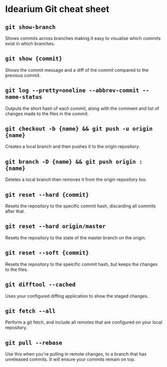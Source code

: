 # Idearium Git cheat sheet

## `git show-branch`

Shows commits across branches making it easy to visualise which commits exist in which branches.

## `git show {commit}`

Shows the commit message and a diff of the commit compared to the previous commit.

## `git log --pretty=oneline --abbrev-commit --name-status`

Outputs the short hash of each commit, along with the comment and list of changes made to the files in the commit.

## `git checkout -b {name} && git push -u origin {name}`

Creates a local branch and then pushes it to the origin repository.

## `git branch -D {name} && git push origin :{name}`

Deletes a local branch then removes it from the origin repository too.

## `git reset --hard {commit}`

Resets the repository to the specific commit hash, discarding all commits after that.

## `git reset --hard origin/master`

Resets the repository to the state of the master branch on the origin.

## `git reset --soft {commit}`

Resets the repository to the speicific commit hash, but keeps the changes to the files.

## `git difftool --cached`

Uses your configured diffing application to show the staged changes.

## `git fetch --all`

Perform a git fetch, and include all remotes that are configured on your local repository.

## `git pull --rebase`

Use this when you're pulling in remote changes, to a branch that has unreleased commits. It will ensure your commits remain on top.
